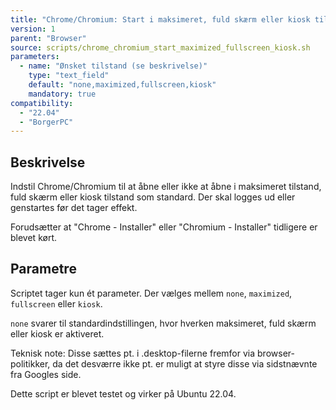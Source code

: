 ```yaml
---
title: "Chrome/Chromium: Start i maksimeret, fuld skærm eller kiosk tilstand"
version: 1
parent: "Browser"
source: scripts/chrome_chromium_start_maximized_fullscreen_kiosk.sh
parameters:
  - name: "Ønsket tilstand (se beskrivelse)"
    type: "text_field"
    default: "none,maximized,fullscreen,kiosk"
    mandatory: true
compatibility:  
  - "22.04"
  - "BorgerPC"
---
```


## Beskrivelse
Indstil Chrome/Chromium til at åbne eller ikke at åbne i maksimeret tilstand, fuld skærm eller kiosk tilstand som standard.
Der skal logges ud eller genstartes før det tager effekt.

Forudsætter at "Chrome - Installer" eller "Chromium - Installer" tidligere er blevet kørt.

## Parametre
Scriptet tager kun ét parameter. Der vælges mellem `none`, `maximized`, `fullscreen` eller `kiosk`. 

`none` svarer til standardindstillingen, hvor hverken maksimeret, fuld skærm eller kiosk er aktiveret.

Teknisk note: Disse sættes pt. i .desktop-filerne fremfor via browser-politikker, da det desværre ikke pt. er muligt at styre disse via sidstnævnte fra Googles side.

Dette script er blevet testet og virker på Ubuntu 22.04.

